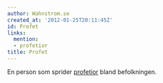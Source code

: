 ```yaml
---
author: Wahnstrom.se
created_at: '2012-01-25T20:11:45Z'
id: Profet
links:
  mention:
  - profetior
title: Profet
---
```


En person som sprider [profetior] bland befolkningen.

  [profetior]: profetior